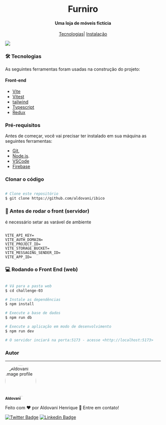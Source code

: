 <h1 align="center">Furniro</h1>
<h4 align="center">Uma loja de móveis fictícia</h4>

<div align="center">

  [Tecnologias](#tecnologias)| [Instalação](#instalacao) 


</div>

<img src="./.github/banner.png"/>


<div id="Sobre">

 
<div id="tecnologias">


### 🛠 Tecnologias

As seguintes ferramentas foram usadas na construção do projeto:

#### Front-end
- [Vite](https://vitejs.dev/)
- [Vitest](https://vitest.dev/)
- [tailwind](https://tailwindcss.com)
- [Typescript](https://www.typescriptlang.org/)
- [Redux](https://redux.js.org/)


</div>


<div id="instalacao">


### Pré-requisitos
Antes de começar, você vai precisar ter instalado em sua máquina as seguintes ferramentas:

- [Git](https://git-scm.com),
- [Node.js](https://nodejs.org/en/). 
- [VSCode](https://code.visualstudio.com/)
- [Firebase](https://firebase.google.com/)

### Clonar o código
```Bash

# Clone este repositório
$ git clone https://github.com/aldovani/ibico

```

### 🎲 Antes de rodar o front (servidor)

é necessário setar as varável de ambiente 

```env

VITE_API_KEY= 
VITE_AUTH_DOMAIN= 
VITE_PROJECT_ID= 
VITE_STORAGE_BUCKET=
VITE_MESSAGING_SENDER_ID= 
VITE_APP_ID=

```

### 💻 Rodando o Front End (web)

```bash

# Vá para a pasta web
$ cd challenge-03

# Instale as dependências
$ npm install

# Execute a base de dados
$ npm run db

# Execute a aplicação em modo de desenvolvimento
$ npm run dev

# O servidor inciará na porta:5173 - acesse <http://localhost:5173>
```

</div>

### Autor
---

<a href="https://aldovani.github.io/portfolio/">
 <img style="border-radius: 50%;" src="https://github.com/aldovani.png" width="100px;" alt="Aldovani image profile"/>
 <br />
 <sub><b>Aldovani</b></sub></a> <a href="https://aldovani.github.io/portfolio/" ></a>


Feito com ❤️ por Aldovani Henrique 👋 Entre em contato!

[![Twitter Badge](https://img.shields.io/badge/-@aldovanih-1ca0f1?style=flat-square&labelColor=1ca0f1&logo=twitter&logoColor=white&link=https://twitter.com/aldovanih)](https://twitter.com/aldovanih) [![Linkedin Badge](https://img.shields.io/badge/-Aldovani-blue?style=flat-square&logo=Linkedin&logoColor=white&link=https://www.linkedin.com/in/aldovani/)](https://www.linkedin.com/in/aldovani/) 
